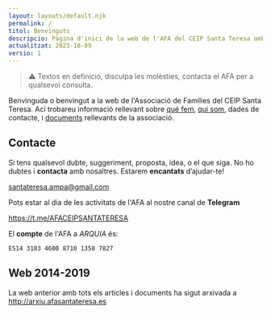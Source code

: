 ```yaml
---
layout: layouts/default.njk
permalink: /
titol: Benvinguts
descripcio: Pàgina d'inici de la web de l'AFA del CEIP Santa Teresa amb una introducció a la associació i les dades de contacte.
actualitzat: 2023-10-09
versio: 1
---
```


> ⚠ Textos en definició, disculpa les molèsties, contacta el AFA per a qualsevol consulta.

Benvinguda o benvingut a la web de l'Associació de Famílies del CEIP Santa Teresa. Ací trobareu informació rellevant sobre [qué fem](/que-fem), [qui som](/qui-som), dades de contacte, i [documents](/documents) rellevants de la associació.

## Contacte

Si tens qualsevol dubte, suggeriment, proposta, idea, o el que siga. No ho dubtes i **contacta** amb nosaltres. Estarem **encantats** d’ajudar-te!

<santateresa.ampa@gmail.com>

Pots estar al dia de les activitats de l'AFA al nostre canal de **Telegram**

<https://t.me/AFACEIPSANTATERESA>

El **compte** de l'AFA a *ARQUIA* és:

```
ES14 3183 4600 8710 1358 7827
```

## Web 2014-2019

La web anterior amb tots els articles i documents ha sigut arxivada a <http://arxiu.afasantateresa.es>
